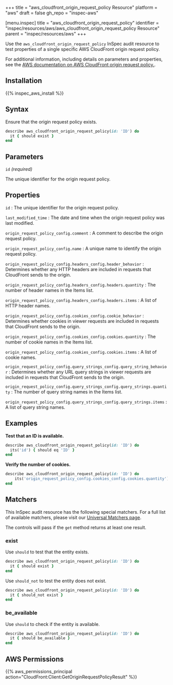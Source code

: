 +++
title = "aws_cloudfront_origin_request_policy Resource"
platform = "aws"
draft = false
gh_repo = "inspec-aws"

[menu.inspec]
title = "aws_cloudfront_origin_request_policy"
identifier = "inspec/resources/aws/aws_cloudfront_origin_request_policy Resource"
parent = "inspec/resources/aws"
+++

Use the `aws_cloudfront_origin_request_policy` InSpec audit resource to test properties of a single specific AWS CloudFront origin request policy.

For additional information, including details on parameters and properties, see the [AWS documentation on AWS CloudFront origin request policy.](https://docs.aws.amazon.com/AWSCloudFormation/latest/UserGuide/aws-resource-cloudfront-originrequestpolicy.html).

## Installation

{{% inspec_aws_install %}}

## Syntax

Ensure that the origin request policy exists.

```ruby
describe aws_cloudfront_origin_request_policy(id: 'ID') do
  it { should exist }
end
```

## Parameters

`id` _(required)_

The unique identifier for the origin request policy.

## Properties

`id`
: The unique identifier for the origin request policy.

`last_modified_time`
: The date and time when the origin request policy was last modified.

`origin_request_policy_config.comment`
: A comment to describe the origin request policy.

`origin_request_policy_config.name`
: A unique name to identify the origin request policy.

`origin_request_policy_config.headers_config.header_behavior`
: Determines whether any HTTP headers are included in requests that CloudFront sends to the origin.

`origin_request_policy_config.headers_config.headers.quantity`
: The number of header names in the Items list.

`origin_request_policy_config.headers_config.headers.items`
: A list of HTTP header names.

`origin_request_policy_config.cookies_config.cookie_behavior`
: Determines whether cookies in viewer requests are included in requests that CloudFront sends to the origin.

`origin_request_policy_config.cookies_config.cookies.quantity`
: The number of cookie names in the Items list.

`origin_request_policy_config.cookies_config.cookies.items`
: A list of cookie names.

`origin_request_policy_config.query_strings_config.query_string_behavior`
: Determines whether any URL query strings in viewer requests are included in requests that CloudFront sends to the origin.

`origin_request_policy_config.query_strings_config.query_strings.quantity`
: The number of query string names in the Items list.

`origin_request_policy_config.query_strings_config.query_strings.items`
: A list of query string names.

## Examples

**Test that an ID is available.**

```ruby
describe aws_cloudfront_origin_request_policy(id: 'ID') do
  its('id') { should eq 'ID' }
end
```

**Verify the number of cookies.**

```ruby
describe aws_cloudfront_origin_request_policy(id: 'ID') do
    its('origin_request_policy_config.cookies_config.cookies.quantity') { should eq 1 }
end
```

## Matchers

This InSpec audit resource has the following special matchers. For a full list of available matchers, please visit our [Universal Matchers page](https://www.inspec.io/docs/reference/matchers/).

The controls will pass if the `get` method returns at least one result.

### exist

Use `should` to test that the entity exists.

```ruby
describe aws_cloudfront_origin_request_policy(id: 'ID') do
  it { should exist }
end
```

Use `should_not` to test the entity does not exist.

```ruby
describe aws_cloudfront_origin_request_policy(id: 'ID') do
  it { should_not exist }
end
```

### be_available

Use `should` to check if the entity is available.

```ruby
describe aws_cloudfront_origin_request_policy(id: 'ID') do
  it { should be_available }
end
```

## AWS Permissions

{{% aws_permissions_principal action="CloudFront:Client:GetOriginRequestPolicyResult" %}}
